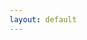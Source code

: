 ```yaml
---
layout: default
---
```

<title>

### Portfolio | [About](./about.md) | [Contact](./contact.md)
<hr> 
#### Cartography, GIS, Urban & Enviornmental Planning Portfolio

## Sea Level Rise and Coastal Flooding

This project, undertaken at the University of Arizona School of Landscape Architecture and Planning, identified and mapped communities at risk of sea-level rise flooding. Cities at risk showed significant current flood hazards and a high population density. This map specifically looked at density in New York City and the FEMA 100-year floodplain. Mapping both of these pieces of data illustrated risk based on flood zones and high population. 

Better map design allows for more precise communication of data and greater accessibility. The intent of this project was to use bold color gradients and simple, clear labeling to convey the map theme - a correlation between population density and flooding. The hope being this map would be easy to understand, regardless of background or previous experience with flooding.

This map won the 2021 Arizona Geographic Council Maps & Poster competition.

![NYC](https://glenningram.github.io/assets/img/Ingram_NYCFloodMap.jpg)
### New York City 100-Year Floodplain

 <hr> 


## Canadian Wildfire Frequency

This map, commissioned by Eric Kennedy of York University, utilizes the entirety of the Candian National Fire Database fire point data. The map uses a hexagonal pattern to illustrate fire frequency for Canada, spanning from 1950 to 2020. Each hexagon, representing 500sq kilometers, counts the number of fires that fell within the shape. The map illustrates how topography, region, and climate are drivers of fire behavior.

The map shaded relief was created in Blender 3D, and hexagons in ArcGIS Pro, and design in Adobe Illustrator. Data from Candian National Fire Database.

![Canada](https://glenningram.github.io/assets/img/Ingram_CanadaWildfire.jpg)
### Seventy Years of Canadian Wildfire

 <hr> 
 
 
## Museum Fire and Flood - Mapping Complex Landscapes

This environmental modeling project used AZ NAIP LiDAR Data to create a three-dimensional mesh and model within Blender. The Flagstaff Museum fire and flood were ideal for utilizing 3D mapping due to the two related events being driven by elevation and topography. 

The workflow started with .laz files,  converted to them .las format, created a raster, then normalized pixel values for use within Blender. Within Blender, the pixel values were used to create a 3D mesh and a hillshade, using texture and displacement tools. 

![MuseumFire3D](https://glenningram.github.io/assets/img/3DFlagstaffMap.jpg)
### Museum Fire and Flood, 3D Map

A collection of map elements were combined into a single poster.

![MuseumFirePoster](https://glenningram.github.io/assets/img/MuseumFloodAndFire.jpg)
### Museum Fire and Flood, Poster Map
 <hr> 

## Mapping Historic Natural Disasters

Mapping Historic Natural Disasters

![Tohoku](https://glenningram.github.io/assets/img/TohokuEarthquake.jpg)
### Tohoku Earthquake

![YellowstoneFires](https://glenningram.github.io/assets/img/1988YellowstoneFires.jpg)
### 1988 Yelllowstone Fires

 <hr> 
